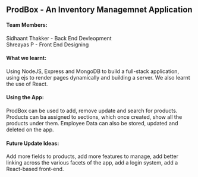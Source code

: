 ## ProdBox - An Inventory Managemnet Application

#### Team Members:

Sidhaant Thakker - Back End Devleopment <br />
Shreayas P - Front End Designing

#### What we learnt:
Using NodeJS, Express and MongoDB to build a full-stack application, using ejs to render pages dynamically and building a server. We also learnt the use of React.

#### Using the App:
ProdBox can be used to add, remove update and search for products. 
Products can ba assigned to sections, which once created, show all the products under them.
Employee Data can also be stored, updated and deleted on the app.

#### Future Update Ideas:
Add more fields to products, add more features to manage, add better linking across the various facets of the app, add a login system, add a React-based front-end.
